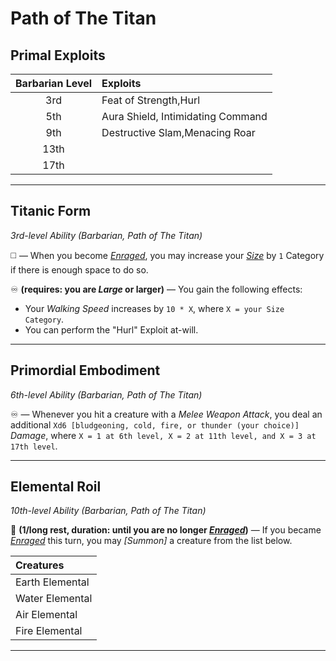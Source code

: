 # Path of The Titan

## Primal Exploits

| Barbarian Level | Exploits                          |
|:---------------:|:----------------------------------|
|       3rd       | Feat of Strength,Hurl             |
|       5th       | Aura Shield, Intimidating Command |
|       9th       | Destructive Slam,Menacing Roar    |
|      13th       |                                   |
|      17th       |                                   |

---

## Titanic Form
*3rd-level Ability (Barbarian, Path of The Titan)*

◻️ — When you become *[Enraged]*, you may increase your *[Size]* by `1` Category if there is enough space to do so.

♾️ **(requires: you are *Large* or larger)** — You gain the following effects:
* Your *Walking Speed* increases by `10 * X`, where `X = your Size Category`.
* You can perform the "Hurl" Exploit at-will.

---

## Primordial Embodiment
*6th-level Ability (Barbarian, Path of The Titan)*

♾️ — Whenever you hit a creature with a *Melee Weapon Attack*, you deal an additional `Xd6 [bludgeoning, cold, fire, or thunder (your choice)]` *Damage*, where `X = 1 at 6th level, X = 2 at 11th level, and X = 3 at 17th level`.

---

## Elemental Roil
*10th-level Ability (Barbarian, Path of The Titan)*

🔷 **(1/long rest, duration: until you are no longer *[Enraged]*)** — If you became *[Enraged]* this turn, you may *[Summon]* a creature from the list below.

| **Creatures**   |
|:----------------|
| Earth Elemental |
| Water Elemental |
| Air Elemental   |
| Fire Elemental  |

---

[Enraged]: ../../../Rules/Conditions/Enraged.md
[Size]: ../../../Rules/Creatures/Creature%20Sizes.md
